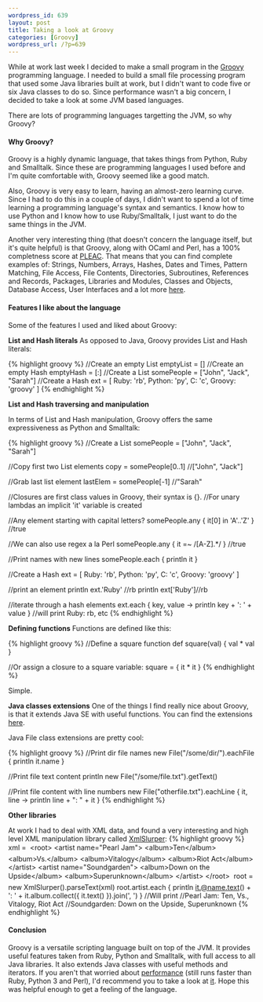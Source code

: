 ```yaml
--- 
wordpress_id: 639
layout: post
title: Taking a look at Groovy
categories: [Groovy]
wordpress_url: /?p=639
---
```

While at work last week I decided to make a small program in the <a href="http://groovy.codehaus.org/">Groovy</a> programming language. I needed to build a small file processing program that used some Java libraries built at work, but I didn't want to code five or six Java classes to do so. Since performance wasn't a big concern, I decided to take a look at some JVM based languages.

There are lots of programming languages targetting the JVM, so why Groovy?

<h4>Why Groovy?</h4>

Groovy is a highly dynamic language, that takes things from Python, Ruby and Smalltalk. Since these are programming languages I used before and I'm quite comfortable with, Groovy seemed like a good match.

Also, Groovy is very easy to learn, having an almost-zero learning curve. Since I had to do this in a couple of days, I didn't want to spend a lot of time learning a programming language's syntax and semantics. I know how to use Python and I know how to use Ruby/Smalltalk, I just want to do the same things in the JVM.

Another very interesting thing (that doesn't concern the language itself, but it's quite helpful) is that Groovy, along with OCaml and Perl, has a 100% completness score at <a href="http://pleac.sourceforge.net/">PLEAC</a>. That means that you can find complete examples of: Strings, Numbers, Arrays, Hashes, Dates and Times, Pattern Matching, File Access, File Contents, Directories, Subroutines, References and Records, Packages, Libraries and Modules, Classes and Objects, Database Access, User Interfaces and a lot more <a href="http://pleac.sourceforge.net/pleac_groovy/index.html">here</a>.

<h4> Features I like about the language</h4>

Some of the features I used and liked about Groovy:

<b>List and Hash literals</b>
As opposed to Java, Groovy provides List and Hash literals:

{% highlight groovy %}
//Create an empty List
emptyList = []
//Create an empty Hash
emptyHash = [:]
//Create a List
somePeople = ["John", "Jack", "Sarah"]
//Create a Hash
ext = [
  Ruby: 'rb',
  Python: 'py',
  C: 'c',
  Groovy: 'groovy'
]
{% endhighlight %}


<b>List and Hash traversing and manipulation</b>

In terms of List and Hash manipulation, Groovy offers the same expressiveness as Python and Smalltalk:

{% highlight groovy %}
//Create a List
somePeople = ["John", "Jack", "Sarah"]

//Copy first two List elements
copy = somePeople[0..1] //["John", "Jack"]

//Grab last list element
lastElem = somePeople[-1] //"Sarah"


//Closures are first class values in Groovy, their syntax is {}.
//For unary lambdas an implicit 'it' variable is created

//Any element starting with capital letters?
somePeople.any { it[0] in 'A'..'Z' } //true

//We can also use regex a la Perl
somePeople.any { it =~ /[A-Z].*/ } //true

//Print names with new lines
somePeople.each { println it }

//Create a Hash
ext = [
  Ruby: 'rb',
  Python: 'py',
  C: 'c',
  Groovy: 'groovy'
]

//print an element
println ext.'Ruby' //rb
println ext['Ruby']//rb

//iterate through a hash elements
ext.each { key, value -> println key + ': ' + value } 
//will print Ruby: rb, etc
{% endhighlight %}

<b>Defining functions</b>
Functions are defined like this:

{% highlight groovy %}
//Define a square function
def square(val) {
 val * val
}

//Or assign a closure to a square variable:
square = { it * it }
{% endhighlight %}

Simple.

<b>Java classes extensions</b>
One of the things I find really nice about Groovy, is that it extends Java SE with useful functions.
You can find the extensions <a href="http://groovy.codehaus.org/groovy-jdk/">here</a>.

Java File class extensions are pretty cool:

{% highlight groovy %}
//Print dir file names
new File("/some/dir/").eachFile { println it.name }

//Print file text content
println new File("/some/file.txt").getText()

//Print file content with line numbers
new File("otherfile.txt").eachLine { it, line -&gt; println line + ": " + it }
{% endhighlight %}

<b>Other libraries</b>

At work I had to deal with XML data, and found a very interesting and high level XML manipulation library called <a href="http://groovy.codehaus.org/api/groovy/util/XmlSlurper.html">XmlSlurper</a>:
{% highlight groovy %}
xml = &#145;&#145;&#145;
&lt;root&gt;
&lt;artist name="Pearl Jam"&gt;
  &lt;album&gt;Ten&lt;/album&gt;
  &lt;album&gt;Vs.&lt;/album&gt;
  &lt;album&gt;Vitalogy&lt;/album&gt;
  &lt;album&gt;Riot Act&lt;/album&gt;
&lt;/artist&gt;
&lt;artist name="Soundgarden"&gt;
  &lt;album&gt;Down on the Upside&lt;/album&gt;
  &lt;album&gt;Superunknown&lt;/album&gt;
&lt;/artist&gt;
&lt;/root&gt;
&#145;&#145;&#145;
root = new XmlSlurper().parseText(xml)
root.artist.each { 
  println it.@name.text() + ': ' + 
        it.album.collect({ it.text() }).join(', ') 
}
//Will print
//Pearl Jam: Ten, Vs., Vitalogy, Riot Act
//Soundgarden: Down on the Upside, Superunknown
{% endhighlight %}

<h4>Conclusion</h4>
Groovy is a versatile scripting language built on top of the JVM.
It provides useful features taken from Ruby, Python and Smalltalk, with full access to all Java libraries.
It also extends Java classes with useful methods and iterators.
If you aren't that worried about <a href="http://shootout.alioth.debian.org/u32q/benchmark.php?test=all&lang=all&box=1">performance</a> (still runs faster than Ruby, Python 3 and Perl), I'd recommend you to take a look at <a href="http://pleac.sourceforge.net/pleac_groovy/index.html">it</a>.
Hope this was helpful enough to get a feeling of the language.
